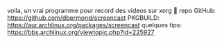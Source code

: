 voila, un vrai programme pour record des videos sur xorg 💪 
repo GitHub: https://github.com/dbermond/screencast
PKGBUILD: https://aur.archlinux.org/packages/screencast
quelques tips: https://bbs.archlinux.org/viewtopic.php?id=225927
